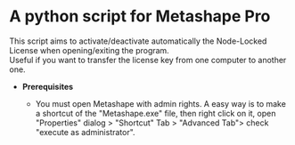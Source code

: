 # A python script for Metashape Pro

This script aims to activate/deactivate automatically the Node-Locked License when opening/exiting the program.  
Useful if you want to transfer the license key from one computer to another one.

* __Prerequisites__

  - You must open Metashape with admin rights. A easy way is to make a shortcut of the "Metashape.exe" file, then right click on it, open       "Properties" dialog > "Shortcut" Tab > "Advanced Tab"> check "execute as administrator".
